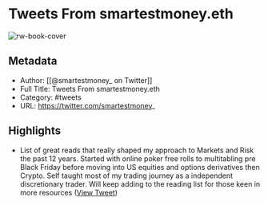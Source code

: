 # Tweets From smartestmoney.eth

![rw-book-cover](https://pbs.twimg.com/profile_images/1748215940339437568/GEMtUguP.jpg)

## Metadata
- Author: [[@smartestmoney_ on Twitter]]
- Full Title: Tweets From smartestmoney.eth
- Category: #tweets
- URL: https://twitter.com/smartestmoney_

## Highlights
- List of great reads that really shaped my approach to Markets and Risk the past 12 years.
  Started with online poker free rolls to multitabling pre Black Friday before moving into US equities and options derivatives then Crypto.
  Self taught most of my trading journey as a independent discretionary trader.
  Will keep adding to the reading list for those keen in more resources ([View Tweet](https://twitter.com/smartestmoney_/status/1723480582527820260))
